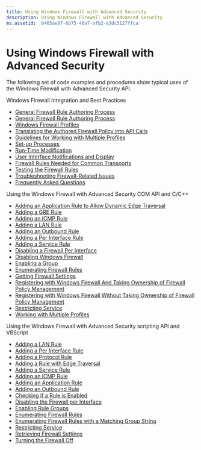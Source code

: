```yaml
---
title: Using Windows Firewall with Advanced Security
description: Using Windows Firewall with Advanced Security
ms.assetid: 'b465ae87-6b75-40a7-afb2-e3dc3127ffca'
---
```


# Using Windows Firewall with Advanced Security

The following set of code examples and procedures show typical uses of the Windows Firewall with Advanced Security API.

Windows Firewall Integration and Best Practices

-   [General Firewall Rule Authoring Process](general-firewall-rule-authoring-process.md)
-   [General Firewall Rule Authoring Process](general-firewall-rule-authoring-process.md)
-   [Windows Firewall Profiles](windows-firewall-profiles.md)
-   [Translating the Authored Firewall Policy into API Calls](translating-the-authored-firewall-policy-into-api-calls.md)
-   [Guidelines for Working with Multiple Profiles](guidelines-for-working-with-multiple-profiles.md)
-   [Set-up Processes](set-up-processes.md)
-   [Run-Time Modification](run-time-modification.md)
-   [User Interface Notifications and Display](user-interface-notifications-and-display.md)
-   [Firewall Rules Needed for Common Transports](firewall-rules-needed-for-common-transports.md)
-   [Testing the Firewall Rules](testing-the-firewall-rules.md)
-   [Troubleshooting Firewall-Related Issues](troubleshooting-firewall-related-issues.md)
-   [Frequently Asked Questions](frequently-asked-questions.md)

Using the Windows Firewall with Advanced Security COM API and C/C++

-   [Adding an Application Rule to Allow Dynamic Edge Traversal](c-adding-an-application-rule-edge-traversal.md)
-   [Adding a GRE Rule](c-adding-a-gre-rule.md)
-   [Adding an ICMP Rule](c-adding-an-icmp-rule.md)
-   [Adding a LAN Rule](c-adding-a-lan-rule.md)
-   [Adding an Outbound Rule](c-adding-an-outbound-rule.md)
-   [Adding a Per Interface Rule](c-adding-a-per-interface-rule.md)
-   [Adding a Service Rule](c-adding-a-service-rule.md)
-   [Disabling a Firewall Per Interface](c-disabling-a-firewall-per-interface.md)
-   [Disabling Windows Firewall](c-disabling-windows-firewall.md)
-   [Enabling a Group](c-enabling-a-group.md)
-   [Enumerating Firewall Rules](c-enumerating-firewall-rules.md)
-   [Getting Firewall Settings](c-getting-firewall-settings.md)
-   [Registering with Windows Firewall And Taking Ownership of Firewall Policy Management](c-registering-with-windows-firewall-ownership.md)
-   [Registering with Windows Firewall Without Taking Ownership of Firewall Policy Management](c-registering-with-windows-firewall-no-ownership.md)
-   [Restricting Service](c-restricting-service.md)
-   [Working with Multiple Profiles](working-with-multiple-profiles.md)

Using the Windows Firewall with Advanced Security scripting API and VBScript

-   [Adding a LAN Rule](adding-a-lan-rule.md)
-   [Adding a Per Interface Rule](adding-a-per-interface-exception.md)
-   [Adding a Protocol Rule](adding-a-protocol-exception.md)
-   [Adding a Rule with Edge Traversal](adding-a-rule-with-edge-traversal.md)
-   [Adding a Service Rule](adding-a-service-exception.md)
-   [Adding an ICMP Rule](adding-an-icmp-exception.md)
-   [Adding an Application Rule](adding-an-application-exception.md)
-   [Adding an Outbound Rule](adding-an-outbound-exception.md)
-   [Checking if a Rule is Enabled](checking-if-a-rule-is-enabled.md)
-   [Disabling the Firewall per Interface](enabling-the-firewall-per-interface.md)
-   [Enabling Rule Groups](enabling-exception-groups.md)
-   [Enumerating Firewall Rules](enumerating-firewall-rules.md)
-   [Enumerating Firewall Rules with a Matching Group String](enumerating-firewall-rules-with-a-matching-group-string.md)
-   [Restricting Service](restricting-service.md)
-   [Retrieving Firewall Settings](retrieving-firewall-settings.md)
-   [Turning the Firewall Off](turning-the-firewall-off.md)

 

 




